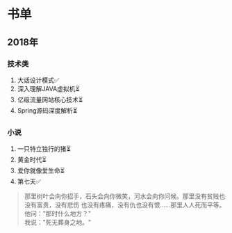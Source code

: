 # 书单
<authorAndTime dateTime='2018-04-27 19:35:06'/>

## 2018年
### 技术类
1. 大话设计模式:white_check_mark:
2. 深入理解JAVA虚拟机:hourglass_flowing_sand:
3. 亿级流量网站核心技术:hourglass_flowing_sand:
4. Spring源码深度解析:hourglass_flowing_sand:
### 小说
1. 一只特立独行的猪:hourglass_flowing_sand:
2. 黄金时代:hourglass_flowing_sand:
3. 爱你就像爱生命:hourglass_flowing_sand:
4. 第七天:white_check_mark:
> 那里树叶会向你招手，石头会向你微笑，河水会向你问候。那里没有贫贱也没有富贵，没有悲伤
也没有疼痛，没有仇也没有恨……那里人人死而平等。<br/>
> 他问："那时什么地方？"<br/>
> 我说："死无葬身之地。"<br/>
